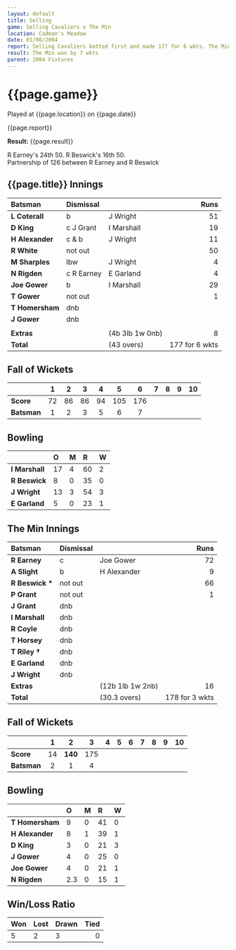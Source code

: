 ```yaml
---
layout: default
title: Selling
game: Selling Cavaliers v The Min
location: Cadman's Meadow
date: 01/08/2004
report: Selling Cavaliers batted first and made 177 for 6 wkts. The Min replied with 178 for 3 wkts
result: The Min won by 7 wkts
parent: 2004 Fixtures
---
```


# {{page.game}}

Played at {{page.location}} on {{page.date}}

{{page.report}}

**Result:** {{page.result}}

R Earney's 24th 50. R Beswick's 16th 50.<br />
Partnership of 126 between R Earney and R Beswick

## {{page.title}} Innings


| Batsman | Dismissal |  | Runs |
|:---|:---|---|---:|
| **L Coterall** | b | J Wright | 51 |
| **D King** | c J Grant | I Marshall | 19 |
| **H Alexander** | c & b | J Wright | 11 |
| **R White** | not out |  | 50 |
| **M Sharples** | lbw | J Wright | 4 |
| **N Rigden** | c R Earney | E Garland | 4 |
| **Joe Gower** | b | I Marshall | 29 |
| **T Gower** | not out |  | 1 |
| **T Homersham** | dnb |  |  |
| **J Gower** | dnb |  |  |
|  |  |  |  |
| **Extras** | | (4b 3lb 1w 0nb) | 8 |
| **Total** | | (43 overs) | 177 for 6 wkts |

## Fall of Wickets

| | 1 | 2 | 3 | 4 | 5 | 6 | 7 | 8 | 9 | 10 |
|---|:---:|:---:|:---:|:---:|:---:|:---:|:---:|:---:|:---:|:---:|
| **Score** | 72 | 86 | 86 | 94 | 105 | 176 |  |  |  |  |
| **Batsman** | 1 | 2 | 3 | 5 | 6 | 7 |  |  |  |  |

## Bowling

| | O | M | R | W |
|---|:---|:---|:---|:---|
| **I Marshall** | 17 | 4 | 60 | 2 |
| **R Beswick** | 8 | 0 | 35 | 0 |
| **J Wright** | 13 | 3 | 54 | 3 |
| **E Garland** | 5 | 0 | 23 | 1 |

## The Min Innings

| Batsman | Dismissal |  | Runs |
|:---|:---|---|---:|
| **R Earney** | c | Joe Gower | 72 |
| **A Slight** | b | H Alexander | 9 |
| **R Beswick &#42;** | not out |  | 66 |
| **P Grant** | not out |  | 1 |
| **J Grant** | dnb |  |  |
| **I Marshall** | dnb |  |  |
| **R Coyle** | dnb |  |  |
| **T Horsey** | dnb |  |  |
| **T Riley &#8224;** | dnb |  |  |
| **E Garland** | dnb |  |  |
| **J Wright** | dnb |  |  |
| **Extras** | | (12b 1lb 1w 2nb) | 16 |
| **Total** | | (30.3 overs) | 178 for 3 wkts |

## Fall of Wickets

| | 1 | 2 | 3 | 4 | 5 | 6 | 7 | 8 | 9 | 10 |
|---|:---:|:---:|:---:|:---:|:---:|:---:|:---:|:---:|:---:|:---:|
| **Score** | 14 | **140** | 175 |  |  |  |  |  |  |  |
| **Batsman** | 2 | 1 | 4 |  |  |  |  |  |  |  |

## Bowling

| | O | M | R | W |
|---|:---|:---|:---|:---|
| **T Homersham** | 9 | 0 | 41 | 0 |
| **H Alexander** | 8 | 1 | 39 | 1 |
| **D King** | 3 | 0 | 21 | 3 |
| **J Gower** | 4 | 0 | 25 | 0 |
| **Joe Gower** | 4 | 0 | 21 | 1 |
| **N Rigden** | 2.3 | 0 | 15 | 1 |

## Win/Loss Ratio

| Won | Lost | Drawn | Tied |
|:---|:---|:---|---:|
| 5 | 2 | 3 | 0 |